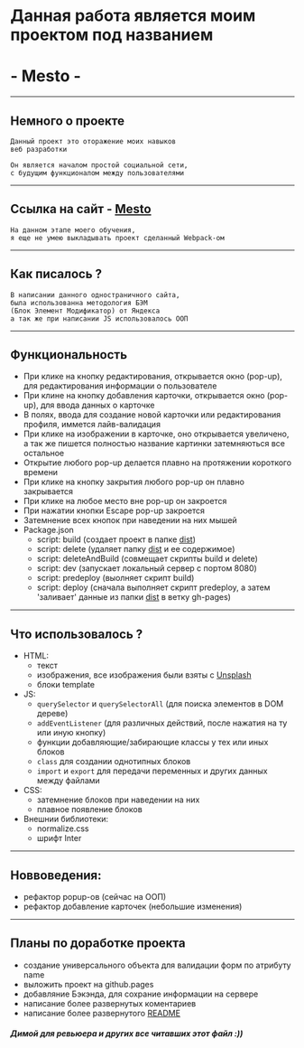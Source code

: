 # Данная работа является моим проектом под названием
# - Mesto -
___
## Немного о проекте
    Данный проект это оторажение моих навыков
    веб разработки

    Он является началом простой социальной сети,
    с будущим функционалом между пользователями
___
## Ссылка на сайт - [Mesto](https://chyvacheck.github.io/Mesto/)
    На данном этапе моего обучения,
    я еще не умею выкладывать проект сделанный Webpack-ом
___
## Как писалось ?
    В написании данного одностраничного сайта,
    была использованна методология БЭМ
    (Блок Элемент Модификатор) от Яндекса
    а так же при написании JS использовалось ООП
___

## Функциональность
+ При клике на кнопку редактирования, открывается окно (pop-up),
      для редактирования информации о пользователе
+ При клине на кнопку добавления карточки, открывается окно (pop-up), для ввода данных о карточке
+ В полях, ввода для создание новой карточки или редактирования профиля, иммется лайв-валидация
+ При клике на изображении в карточке, оно открывается увеличено, а так же пишется полностью название картинки затемняються все остальное
+ Открытие любого pop-up делается плавно на протяжении короткого времени
+ При клике на кнопку закрытия любого pop-up он плавно закрывается
+ При клике на любое место вне pop-up он закроется
+ При нажатии кнопки Escape pop-up закроется
+ Затемнение всех кнопок при наведении на них мышей
+ Package.json
  - script: build (создает проект в папке [dist](././dist/))
  - script: delete (удаляет папку [dist](././dist/) и ее содержимое)
  - script: deleteAndBuild (совмещает скрипты build и delete)
  - script: dev (запускает локальный сервер с портом 8080)
  - script: predeploy (выолняет скрипт build)
  - script: deploy (сначала выполняет скрипт predeploy, а затем 'заливает' данные из папки [dist](././dist/) в ветку  gh-pages)
___

## Что использовалось ?
 + HTML:
    - текст
    - изображения, все изображения были взяты с [Unsplash](https://unsplash.com/)
    - блоки template
 + JS:
      - `querySelector` и `querySelectorAll` (для поиска элементов в DOM дереве)
      - `addEventListener` (для различных действий, после нажатия на ту или иную кнопку)
      - функции добавляющие/забирающие классы у тех или иных блоков
      - `class` для создании однотипных блоков
      - `import` и `export` для передачи переменных и других данных между файлами
 + CSS:
      - затемнение блоков при наведении на них
      - плавное появление блоков
 + Внешнии библиотеки:
      - normalize.css
      - шрифт Inter
___
## Новвоведения: 
+ рефактор popup-ов (сейчас на ООП)
+ рефактор добавление карточек (небольшие изменения)
___
## Планы по доработке проекта
  + создание универсального объекта для валидации форм по атрибуту name
  + выложить проект на github.pages
  + добавляние Бэкэнда, для сохрание информации на сервере
  + написание более развернутых коментариев
  + написание более развернутого [README](README.md)

##### Димой для ревьюера и других все читавших этот файл :))
